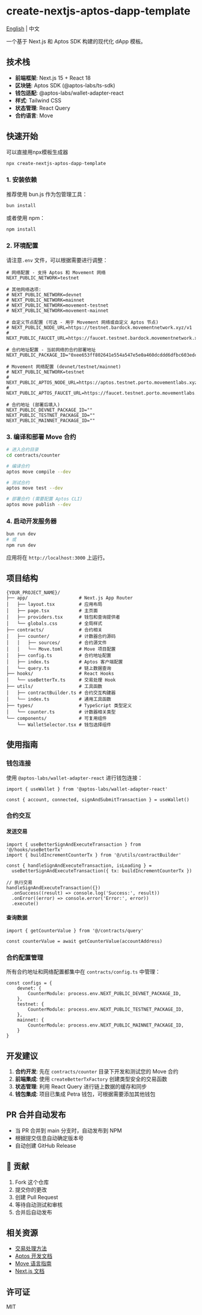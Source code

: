 # create-nextjs-aptos-dapp-template

[English](./README.en.md) | 中文

一个基于 Next.js 和 Aptos SDK 构建的现代化 dApp 模板。

## 技术栈

- **前端框架**: Next.js 15 + React 18
- **区块链**: Aptos SDK (@aptos-labs/ts-sdk)
- **钱包适配**: @aptos-labs/wallet-adapter-react
- **样式**: Tailwind CSS
- **状态管理**: React Query
- **合约语言**: Move

## 快速开始

可以直接用npx模板生成器
```bash
npx create-nextjs-aptos-dapp-template
```
### 1. 安装依赖

推荐使用 bun.js 作为包管理工具：

```bash
bun install
```

或者使用 npm：

```bash
npm install
```

### 2. 环境配置

请注意`.env` 文件，可以根据需要进行调整：

```env
# 网络配置 - 支持 Aptos 和 Movement 网络
NEXT_PUBLIC_NETWORK=testnet

# 其他网络选项:
# NEXT_PUBLIC_NETWORK=devnet
# NEXT_PUBLIC_NETWORK=mainnet
# NEXT_PUBLIC_NETWORK=movement-testnet
# NEXT_PUBLIC_NETWORK=movement-mainnet

# 自定义节点配置 (可选 - 用于 Movement 网络或自定义 Aptos 节点)
# NEXT_PUBLIC_NODE_URL=https://testnet.bardock.movementnetwork.xyz/v1
# NEXT_PUBLIC_FAUCET_URL=https://faucet.testnet.bardock.movementnetwork.xyz/

# 合约地址配置 - 当前网络的合约部署地址
NEXT_PUBLIC_PACKAGE_ID="0xee653ff802641e554a547e5e0a460dcddd6dfbc603edcb364750f571c2459789"

# Movement 网络配置 (devnet/testnet/mainnet)
# NEXT_PUBLIC_NETWORK=testnet
# NEXT_PUBLIC_APTOS_NODE_URL=https://aptos.testnet.porto.movementlabs.xyz/v1
# NEXT_PUBLIC_APTOS_FAUCET_URL=https://faucet.testnet.porto.movementlabs.xyz

# 合约地址 (部署后填入)
NEXT_PUBLIC_DEVNET_PACKAGE_ID=""
NEXT_PUBLIC_TESTNET_PACKAGE_ID=""
NEXT_PUBLIC_MAINNET_PACKAGE_ID=""
```

### 3. 编译和部署 Move 合约

```bash
# 进入合约目录
cd contracts/counter

# 编译合约
aptos move compile --dev

# 测试合约
aptos move test --dev

# 部署合约 (需要配置 Aptos CLI)
aptos move publish --dev
```

### 4. 启动开发服务器

```bash
bun run dev
# 或
npm run dev
```

应用将在 `http://localhost:3000` 上运行。

## 项目结构

```
{YOUR_PROJECT_NAME}/
├── app/                   # Next.js App Router
│   ├── layout.tsx         # 应用布局
│   ├── page.tsx           # 主页面
│   ├── providers.tsx      # 钱包和查询提供者
│   └── globals.css        # 全局样式
├── contracts/             # 合约相关
│   ├── counter/           # 计数器合约源码
│   │   ├── sources/       # 合约源文件
│   │   └── Move.toml      # Move 项目配置
│   ├── config.ts          # 合约地址配置
│   ├── index.ts           # Aptos 客户端配置
│   └── query.ts           # 链上数据查询
├── hooks/                 # React Hooks
│   └── useBetterTx.ts     # 交易处理 Hook
├── utils/                 # 工具函数
│   ├── contractBuilder.ts # 合约交互构建器
│   └── index.ts           # 通用工具函数
├── types/                 # TypeScript 类型定义
│   └── counter.ts         # 计数器相关类型
└── components/            # 可复用组件
    └── WalletSelector.tsx # 钱包选择组件
```

## 使用指南

### 钱包连接

使用 `@aptos-labs/wallet-adapter-react` 进行钱包连接：

```tsx
import { useWallet } from '@aptos-labs/wallet-adapter-react'

const { account, connected, signAndSubmitTransaction } = useWallet()
```

### 合约交互

#### 发送交易

```tsx
import { useBetterSignAndExecuteTransaction } from '@/hooks/useBetterTx'
import { buildIncrementCounterTx } from '@/utils/contractBuilder'

const { handleSignAndExecuteTransaction, isLoading } = 
  useBetterSignAndExecuteTransaction({ tx: buildIncrementCounterTx })

// 执行交易
handleSignAndExecuteTransaction({})
  .onSuccess((result) => console.log('Success:', result))
  .onError((error) => console.error('Error:', error))
  .execute()
```

#### 查询数据

```tsx
import { getCounterValue } from '@/contracts/query'

const counterValue = await getCounterValue(accountAddress)
```

### 合约配置管理

所有合约地址和网络配置都集中在 `contracts/config.ts` 中管理：

```tsx
const configs = {
    devnet: {
        CounterModule: process.env.NEXT_PUBLIC_DEVNET_PACKAGE_ID,
    },
    testnet: {
        CounterModule: process.env.NEXT_PUBLIC_TESTNET_PACKAGE_ID,
    },
    mainnet: {
        CounterModule: process.env.NEXT_PUBLIC_MAINNET_PACKAGE_ID,
    }
}
```

## 开发建议

1. **合约开发**: 先在 `contracts/counter` 目录下开发和测试您的 Move 合约
2. **前端集成**: 使用 `createBetterTxFactory` 创建类型安全的交易函数
3. **状态管理**: 利用 React Query 进行链上数据的缓存和同步
4. **钱包集成**: 项目已集成 Petra 钱包，可根据需要添加其他钱包

## PR 合并自动发布
- 当 PR 合并到 main 分支时，自动发布到 NPM
- 根据提交信息自动确定版本号
- 自动创建 GitHub Release

## 🤝 贡献

1. Fork 这个仓库
2. 提交你的更改
3. 创建 Pull Request
4. 等待自动测试和审核
5. 合并后自动发布

## 相关资源

- [交易处理方法](./tutorial.md)
- [Aptos 开发文档](https://aptos.dev/zh/build/sdks/ts-sdk)
- [Move 语言指南](https://aptos.dev/zh/build/smart-contracts)
- [Next.js 文档](https://nextjs.org/docs)

## 许可证

MIT